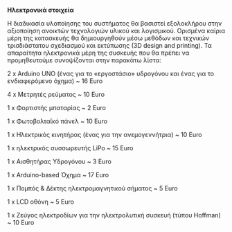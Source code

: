 **Ηλεκτρονικά στοιχεία**

Η διαδικασία υλοποίησης του συστήματος θα βασιστεί εξολοκλήρου στην αξιοποίηση ανοικτών τεχνολογιών υλικού και λογισμικού. Ορισμένα καίρια μέρη της κατασκευής θα δημιουργηθούν μέσω μεθόδων και τεχνικών τρισδιάστατου σχεδιασμού και εκτύπωσης (3D design and printing). Τα απαραίτητα ηλεκτρονικά μέρη της συσκευής που θα πρέπει να προμηθευτούμε συνοψίζονται στην παρακάτω λίστα:   

2 x Arduino UNO (ένας για το «εργοστάσιο» υδρογόνου και ένας για το ενδιαφερόμενο όχημα) ~ 16 Euro

4 x Μετρητές ρεύματος ~ 10 Euro

1 x Φορτιστής μπαταρίας ~ 2 Euro

1 x Φωτοβολταϊκό πάνελ ~ 10 Euro

1 x Ηλεκτρικός κινητήρας (ένας για την ανεμογεννήτρια) ~ 10 Euro

1 x ηλεκτρικός συσσωρευτής LiPo ~ 15 Euro

1 x Αισθητήρας Υδρογόνου ~ 3 Euro

1 x Arduino-based Όχημα ~ 17 Euro

1 x Πομπός & Δέκτης ηλεκτρομαγνητικού σήματος ~ 5 Euro

1 x LCD οθόνη ~ 5 Euro

1 x Ζεύγος ηλεκτροδίων για την ηλεκτρολυτική συσκευή (τύπου Hoffman) ~ 10 Euro
